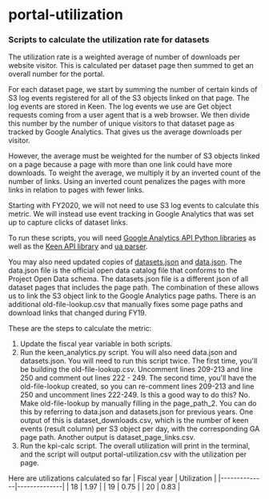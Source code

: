 # portal-utilization
### Scripts to calculate the utilization rate for datasets

The utilization rate is a weighted average of number of downloads per website visitor. This is calculated per dataset page then summed to get an overall number for the portal.

For each dataset page, we start by summing the number of certain kinds of S3 log events registered for all of the S3 objects linked on that page. The log events are stored in Keen. The log events we use are Get object requests coming from a user agent that is a web browser. We then divide this number by the number of unique visitors to that dataset page as tracked by Google Analytics. That gives us the average downloads per visitor. 

However, the average must be weighted for the number of S3 objects linked on a page because a page with more than one link could have more downloads. To weight the average, we multiply it by an inverted count of the number of links. Using an inverted count penalizes the pages with more links in relation to pages with fewer links.

Starting with FY2020, we will not need to use S3 log events to calculate this metric. We will instead use event tracking in Google Analytics that was set up to capture clicks of dataset links.

To run these scripts, you will need [Google Analytics API Python libraries](https://developers.google.com/analytics/devguides/reporting/core/v4/quickstart/service-py) as well as the [Keen API library](https://keen.io/docs/api/) and [ua parser](https://github.com/ua-parser/uap-python). 

You may also need updated copies of [datasets.json](https://data.sandiego.gov/datasets.json) and [data.json](https://data.sandiego.gov/data.json). The data.json file is the official open data catalog file that conforms to the Project Open Data schema. The datasets.json file is a different json of all dataset pages that includes the page path. The combination of these allows us to link the S3 object link to the Google Analytics page paths. There is an additional old-file-lookup.csv that manually fixes some page paths and download links that changed during FY19.

These are the steps to calculate the metric:
1. Update the fiscal year variable in both scripts.
2. Run the keen_analytics.py script. You will also need data.json and datasets.json. You will need to run this script twice. The first time, you'll be building the old-file-lookup.csv. Uncomment lines 209-213 and line 250 and comment out lines 222 - 249. The second time, you'll have the old-file-lookup created, so you can re-comment lines 209-213 and line 250 and uncomment lines 222-249. Is this a good way to do this? No. Make old-file-lookup by manually filling in the page_path_2. You can do this by referring to data.json and datasets.json for previous years. One output of this is dataset_downloads.csv, which is the number of keen events (result column) per S3 object per day, with the corresponding GA page path. Another output is dataset_page_links.csv.
3. Run the kpi-calc script. The overall utilization will print in the terminal, and the script will output portal-utilization.csv with the utilization per page.

Here are utilizations calculated so far
| Fiscal year  |  Utilization |
|--------------|--------------|
| 18 | 1.97 |
| 19 | 0.75 |
| 20 | 0.83 |
